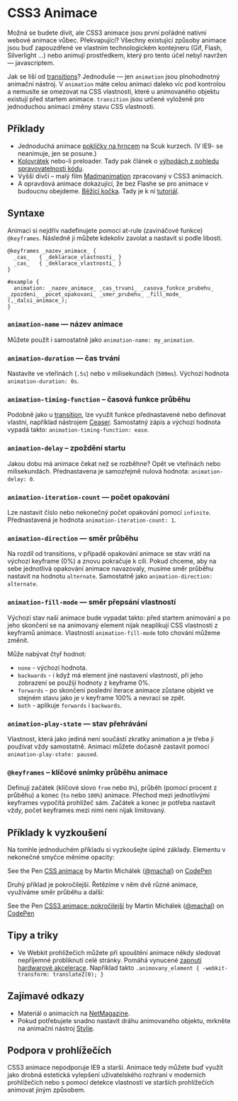 CSS3 Animace
============
    
Možná se  budete divit, ale CSS3 animace jsou první pořádné nativní webové animace vůbec. Překvapující? Všechny existující způsoby animace jsou buď zapouzdřené ve vlastním technologickém kontejneru (Gif, Flash, Silverlight …) nebo animují prostředkem, který pro tento účel nebyl navržen — javascriptem.

Jak se liší od [transitions](/css3-transitions)? Jednoduše — jen `animation` jsou plnohodnotný animační nástroj. V `animation` máte celou animaci daleko víc pod kontrolou a nemusíte se omezovat na CSS vlastnosti, které u animovaného objektu existují před startem animace. `transition` jsou určené vyloženě pro jednoduchou animaci změny stavu CSS vlastnosti.

Příklady
--------

* Jednoduchá animace [pokličky na hrncem](http://www.scuk.cz/kurzy/) na Scuk kurzech. (V IE9- se neanimuje, jen se posune.)
* [Kolovrátek](http://dabblet.com/gist/1689261) nebo-li preloader. Tady pak článek  o [výhodách z pohledu spravovatelnosti kódu](http://kratce.vzhurudolu.cz/post/17279304470/spravovatelnost-css3).
* Vyšší dívčí – malý film [Madmanimation](http://stuffandnonsense.co.uk/content/demo/madmanimation/) zpracovaný v CSS3 animacích.
* A opravdová animace dokazující, že bez Flashe se pro animace v budoucnu obejdeme. [Běžící kočka](http://codepen.io/rachelnabors/pen/rCost). Tady je k ní [tutoriál](http://24ways.org/2012/flashless-animation/).


Syntaxe
-------
  
Animaci si nejdřív nadefinujete pomocí at-rule (zavináčové funkce) `@keyframes`. Následně ji můžete kdekoliv zavolat a nastavit si podle libosti.

    @keyframes _nazev_animace_ {
      _cas_   { _deklarace_vlastnosti_ }
      _cas_   { _deklarace_vlastnosti_ }
    }
    
    #example {
      animation: _nazev_animace_ _cas_trvani_ _casova_funkce_prubehu_ _zpozdeni_ _pocet_opakovani_ _smer_prubehu_ _fill_mode_ (,_dalsi_animace_);
    }
    

### `animation-name` — název animace

Můžete použít i samostatně jako `animation-name: my_animation`. 

  
### `animation-duration` — čas trvání

Nastavíte ve vteřinách (`.5s`) nebo v milisekundách (`500ms`). Výchozí hodnota `animation-duration: 0s`.

  
### `animation-timing-function` – časová funkce průběhu


Podobně jako u [transition][1], lze využít funkce přednastavené nebo definovat vlastní, například nástrojem [Ceaser](http://matthewlein.com/ceaser/). Samostatný zápis a výchozí hodnota vypadá takto: `animation-timing-function: ease`.
  
### `animation-delay` – zpoždění startu

Jakou dobu má animace čekat než se rozběhne? Opět ve vteřinách nebo milisekundách. Přednastavena je samozřejmě nulová hodnota: `animation-delay: 0`.

  
### `animation-iteration-count` — počet opakování

Lze nastavit číslo nebo nekonečný počet opakování pomocí `infinite`. Přednastavená je hodnota `animation-iteration-count: 1`. 

  
### `animation-direction` — směr průběhu

Na rozdíl od transitions, v případě opakování animace se stav vrátí na výchozí keyframe (0%) a znovu pokračuje k cíli. Pokud chceme, aby na sebe jednotlivá opakování animace navazovaly, musíme směr průběhu nastavit na hodnotu `alternate`. Samostatně jako `animation-direction: alternate`.

  
### `animation-fill-mode` — směr přepsání vlastností

Výchozí stav naší animace bude vypadat takto: před startem animování a po jeho skončení se na animovaný element nijak neaplikují CSS vlastnosti z keyframů animace. Vlastností `animation-fill-mode` toto chování můžeme změnit.

Může nabývat čtyř hodnot:

- `none` - výchozí hodnota. 
- `backwards` - i když má element jiné nastavení vlastností, při jeho zobrazení se použijí hodnoty z keyframe 0%. 
- `forwards` - po skončení poslední iterace animace zůstane objekt ve stejném stavu jako je v keyframe 100% a nevrací se zpět.
- `both` - aplikuje `forwards` i `backwards`.

### `animation-play-state` — stav přehrávání

Vlastnost, která jako jediná není součástí zkratky animation a je třeba ji používat vždy samostatně. Animaci můžete dočasně zastavit pomocí `animation-play-state: paused`.
  
### `@keyframes` – klíčové snímky průběhu animace

Definují začátek (klíčové slovo `from` nebo `0%`), průběh (pomocí procent z průběhu) a konec (`to` nebo `100%`) animace. Přechod mezi jednotlivými keyframes vypočítá prohlížeč sám. Začátek a konec je potřeba nastavit vždy, počet keyframes mezi nimi neni nijak limitovaný.

Příklady k vyzkoušení
---------------------

Na tomhle jednoduchém příkladu si vyzkoušejte úplné základy. Elementu v nekonečné smyčce měníme opacity:

<p data-height="158" data-theme-id="502" data-slug-hash="pKodf" data-user="machal" data-default-tab="result" class='codepen'>See the Pen <a href='http://codepen.io/machal/pen/pKodf'>CSS animace</a> by Martin Michálek (<a href='http://codepen.io/machal'>@machal</a>) on <a href='http://codepen.io'>CodePen</a></p>
<script async src="http://codepen.io/assets/embed/ei.js"></script>

Druhý příklad je pokročilejší. Řetězíme v něm dvě různé animace, využíváme směr průběhu a další: 

<p data-height="167" data-theme-id="502" data-slug-hash="xipAj" data-user="machal" data-default-tab="result" class='codepen'>See the Pen <a href='http://codepen.io/machal/pen/xipAj'>CSS3 animace: pokročilejší</a> by Martin Michálek (<a href='http://codepen.io/machal'>@machal</a>) on <a href='http://codepen.io'>CodePen</a></p>
<script async src="http://codepen.io/assets/embed/ei.js"></script>

Tipy a triky
------------

* Ve Webkit prohlížečích můžete při spouštění animace někdy sledovat nepříjemné probliknutí celé stránky. Pomáhá vynucené [zapnutí hardwarové akcelerace](http://www.html5rocks.com/en/tutorials/speed/html5/#transanim). Například takto `.animovany_element { -webkit-transform: translateZ(0); }`


Zajímavé odkazy
---------------

- Materiál o animacích na [NetMagazine](http://www.netmagazine.com/tutorials/masterclass-css-animations).
- Pokud potřebujete snadno nastavit dráhu animovaného objektu, mrkněte na animační nástroj [Stylie](http://jeremyckahn.github.io/stylie/).


Podpora v prohlížečích
----------------------

CSS3 animace nepodporuje IE9 a starší. Animace tedy můžete buď využít jako drobná estetická vylepšení uživatelského rozhraní v moderních prohlížečích nebo s pomocí detekce vlastností ve starších prohlížečích animovat jiným způsobem.


  [1]: /css3-transitions